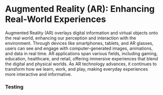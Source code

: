 # Augmented Reality (AR): Enhancing Real-World Experiences

Augmented Reality (AR) overlays digital information and virtual objects onto the real world, enhancing our perception and interaction with the environment. Through devices like smartphones, tablets, and AR glasses, users can see and engage with computer-generated images, animations, and data in real time. AR applications span various fields, including gaming, education, healthcare, and retail, offering immersive experiences that blend the digital and physical worlds. As AR technology advances, it continues to transform how we learn, work, and play, making everyday experiences more interactive and informative.

### Testing
